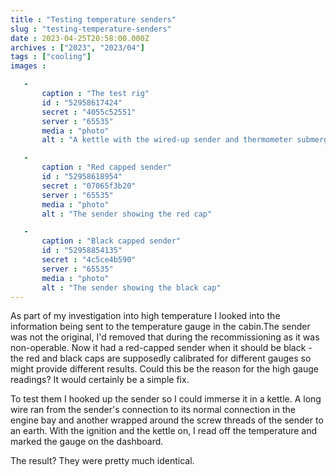 ```yaml
---
title : "Testing temperature senders"
slug : "testing-temperature-senders"
date : 2023-04-25T20:58:00.000Z
archives : ["2023", "2023/04"]
tags : ["cooling"]
images :

   -
       caption : "The test rig"
       id : "52958617424"
       secret : "4055c52551"
       server : "65535"
       media : "photo"
       alt : "A kettle with the wired-up sender and thermometer submerged"

   -
       caption : "Red capped sender"
       id : "52958618954"
       secret : "07065f3b20"
       server : "65535"
       media : "photo"
       alt : "The sender showing the red cap"

   -
       caption : "Black capped sender"
       id : "52958854135"
       secret : "4c5ce4b590"
       server : "65535"
       media : "photo"
       alt : "The sender showing the black cap"
---
```


As part of my investigation into high temperature I looked into the information being sent to the temperature gauge in the cabin.The sender was not the original, I'd removed that during the recommissioning as it was non-operable. Now it had a red-capped sender when it should be black - the red and black caps are supposedly calibrated for different gauges so might provide different results. Could this be the reason for the high gauge readings? It would certainly be a simple fix.

To test them I hooked up the sender so I could immerse it in a kettle. A long wire ran from the sender's connection to its normal connection in the engine bay and another wrapped around the screw threads of the sender to an earth. With the ignition and the kettle on, I read off the temperature and marked the gauge on the dashboard.

The result? They were pretty much identical.


